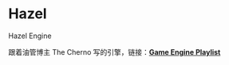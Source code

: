 # Hazel
Hazel Engine

跟着油管博主 The Cherno 写的引擎，链接：[**Game Engine Playlist**](https://www.youtube.com/playlist?list=PLlrATfBNZ98dC-V-N3m0Go4deliWHPFwT)

